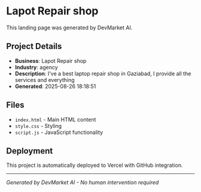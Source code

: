 # Lapot Repair shop

This landing page was generated by DevMarket AI.

## Project Details
- **Business**: Lapot Repair shop
- **Industry**: agency
- **Description**: I've a best laptop repair shop in Gaziabad, I provide all the services and everything
- **Generated**: 2025-08-26 18:18:51

## Files
- `index.html` - Main HTML content
- `style.css` - Styling
- `script.js` - JavaScript functionality

## Deployment
This project is automatically deployed to Vercel with GitHub integration.

---
*Generated by DevMarket AI - No human intervention required*
